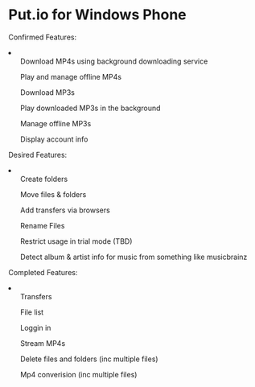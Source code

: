 Put.io for Windows Phone
=============

Confirmed Features:
<li>
	<ul>Download MP4s using background downloading service</ul>
	<ul>Play and manage offline MP4s</ul>
	<ul>Download MP3s</ul>
	<ul>Play downloaded MP3s in the background</ul>
	<ul>Manage offline MP3s</ul>
	<ul>Display account info</ul>
</li>
	
Desired Features:
<li>
	<ul>Create folders</ul>
	<ul>Move files & folders</ul>
	<ul>Add transfers via browsers</ul>
	<ul>Rename Files</ul>
	<ul>Restrict usage in trial mode (TBD)</ul>
	<ul>Detect album & artist info for music from something like musicbrainz</ul>
</li>	
	
Completed Features:
<li>
	<ul>Transfers</ul>
	<ul>File list</ul>
	<ul>Loggin in</ul>
	<ul>Stream MP4s</ul>
	<ul>Delete files and folders (inc multiple files)</ul>
	<ul>Mp4 converision (inc multiple files)</ul>
</li>	
